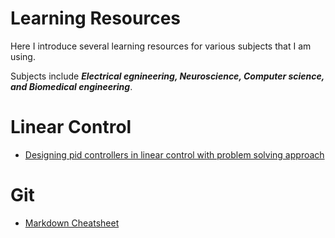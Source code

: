 # Learning Resources

Here I introduce several learning resources for various subjects that I am using.

Subjects include **_Electrical egnineering, Neuroscience, Computer science, and Biomedical engineering_**.

# Linear Control
* [Designing pid controllers in linear control with problem solving approach](https://faradars.org/courses/fvee96073r-designing-pid-controllers-in-linear-control-with-problem-solving-approach)


# Git
* [Markdown Cheatsheet](https://github.com/adam-p/markdown-here/wiki/Markdown-Cheatsheet)